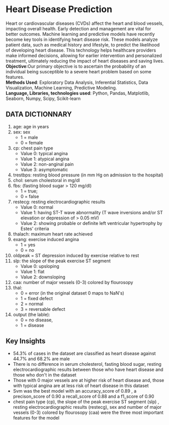 # Heart Disease Prediction
Heart or cardiovascular diseases (CVDs) affect the heart and blood vessels, impacting overall health. Early detection and management are vital for better outcomes. Machine learning and predictive models have recently become key tools in identifying heart disease risk. These models analyze patient data, such as medical history and lifestyle, to predict the likelihood of developing heart disease. This technology helps healthcare providers make informed decisions, allowing for earlier intervention and personalized treatment, ultimately reducing the impact of heart diseases and saving lives.<br>
**Objective**:Our primary objective is to ascertain the probability of an individual being susceptible to a severe heart problem based on some features. <br>
**Methods Used**: Exploratory Data Analysis, Inferential Statistics, Data Visualization, Machine Learning, Predictive Modeling.<br>
**Language, Libraries, technologies used**: Python, Pandas, Matplotlib, Seaborn, Numpy, Scipy, Scikit-learn
## DATA DICTIONNARY 

1. age: age in years
2. sex: sex
    - 1 = male
    - 0 = female
3. cp: chest pain type
     - Value 0: typical angina
     - Value 1: atypical angina
     - Value 2: non-anginal pain
     - Value 3: asymptomatic
4. trestbps: resting blood pressure (in mm Hg on admission to the hospital)
5. chol: serum cholestoral in mg/dl
6. fbs: (fasting blood sugar > 120 mg/dl)
    - 1 = true;
    - 0 = false
7. restecg: resting electrocardiographic results
    - Value 0: normal
    - Value 1: having ST-T wave abnormality (T wave inversions and/or ST elevation or depression of > 0.05 mV)
    - Value 2: showing probable or definite left ventricular hypertrophy by Estes' criteria
8. thalach: maximum heart rate achieved
9. exang: exercise induced angina
    - 1 = yes
    - 0 = no
10. oldpeak = ST depression induced by exercise relative to rest
11. slp: the slope of the peak exercise ST segment
    - Value 0: upsloping
    - Value 1: flat
    - Value 2: downsloping
12. caa: number of major vessels (0-3) colored by flourosopy
13. thal:
    - 0 = error (in the original dataset 0 maps to NaN's)
    - 1 = fixed defect
    - 2 = normal
    - 3 = reversable defect
14. output (the lable):
    - 0 = no disease,
    - 1 = disease

## Key Insights 
- 54.3% of cases in the dataset are classified as heart disease against 44.7% and 68.2% are male
- There is no difference in serum cholesterol, fasting blood sugar, resting electrocardiographic results between those who have heart disease and those who don't in the dataset
- Those with 0 major vessels are at higher risk of heart disease and, those with typical angina are at less risk of heart disease in this dataset
- Svm was the best model with an accuracy_score of 0.89 , a precison_score of 0.90 a recall_score of 0.88 and a f1_score of 0.90
- chest pain type (cp), the slope of the peak exercise ST segment (slp) , resting electrocardiographic results (restecg), sex and number of major vessels (0-3) colored by flourosopy (caa) were the three most important features for the model

